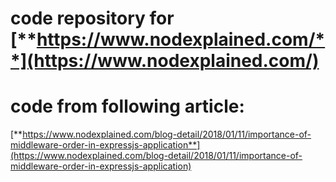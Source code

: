# code repository for [**https://www.nodexplained.com/**](https://www.nodexplained.com/)
# code from following article:
[**https://www.nodexplained.com/blog-detail/2018/01/11/importance-of-middleware-order-in-expressjs-application**](https://www.nodexplained.com/blog-detail/2018/01/11/importance-of-middleware-order-in-expressjs-application)